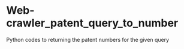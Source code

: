 # Web-crawler_patent_query_to_number
Python codes to returning the patent numbers for the given query
